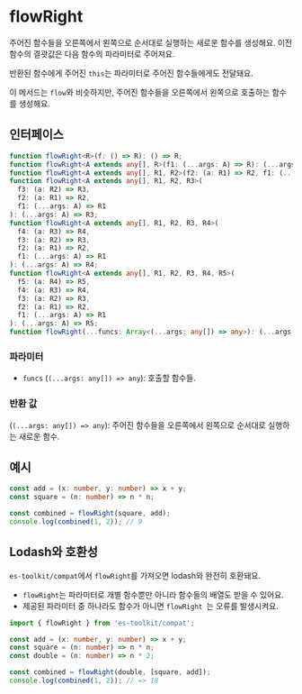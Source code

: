 # flowRight

주어진 함수들을 오른쪽에서 왼쪽으로 순서대로 실행하는 새로운 함수를 생성해요. 이전 함수의 결괏값은 다음 함수의 파라미터로 주어져요.

반환된 함수에게 주어진 `this`는 파라미터로 주어진 함수들에게도 전달돼요.

이 메서드는 `flow`와 비슷하지만, 주어진 함수들을 오른쪽에서 왼쪽으로 호출하는 함수를 생성해요.

## 인터페이스

```typescript
function flowRight<R>(f: () => R): () => R;
function flowRight<A extends any[], R>(f1: (...args: A) => R): (...args: A) => R;
function flowRight<A extends any[], R1, R2>(f2: (a: R1) => R2, f1: (...args: A) => R1): (...args: A) => R2;
function flowRight<A extends any[], R1, R2, R3>(
  f3: (a: R2) => R3,
  f2: (a: R1) => R2,
  f1: (...args: A) => R1
): (...args: A) => R3;
function flowRight<A extends any[], R1, R2, R3, R4>(
  f4: (a: R3) => R4,
  f3: (a: R2) => R3,
  f2: (a: R1) => R2,
  f1: (...args: A) => R1
): (...args: A) => R4;
function flowRight<A extends any[], R1, R2, R3, R4, R5>(
  f5: (a: R4) => R5,
  f4: (a: R3) => R4,
  f3: (a: R2) => R3,
  f2: (a: R1) => R2,
  f1: (...args: A) => R1
): (...args: A) => R5;
function flowRight(...funcs: Array<(...args: any[]) => any>): (...args: any[]) => any;
```

### 파라미터

- `funcs` (`(...args: any[]) => any`): 호출할 함수들.

### 반환 값

(`(...args: any[]) => any`): 주어진 함수들을 오른쪽에서 왼쪽으로 순서대로 실행하는 새로운 함수.

## 예시

```typescript
const add = (x: number, y: number) => x + y;
const square = (n: number) => n * n;

const combined = flowRight(square, add);
console.log(combined(1, 2)); // 9
```


## Lodash와 호환성  

`es-toolkit/compat`에서 `flowRight`를 가져오면 lodash와 완전히 호환돼요.

- `flowRight`는 파라미터로 개별 함수뿐만 아니라 함수들의 배열도 받을 수 있어요.
- 제공된 파라미터 중 하나라도 함수가 아니면 `flowRight `는 오류를 발생시켜요.

```typescript
import { flowRight } from 'es-toolkit/compat';

const add = (x: number, y: number) => x + y;
const square = (n: number) => n * n;
const double = (n: number) => n * 2;

const combined = flowRight(double, [square, add]);
console.log(combined(1, 2)); // => 18
```